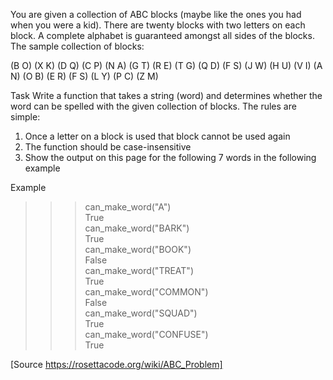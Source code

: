 You are given a collection of ABC blocks (maybe like the ones you had when you were a kid).
There are twenty blocks with two letters on each block.
A complete alphabet is guaranteed amongst all sides of the blocks.
The sample collection of blocks:

(B O)
(X K)
(D Q)
(C P)
(N A)
(G T)
(R E)
(T G)
(Q D)
(F S)
(J W)
(H U)
(V I)
(A N)
(O B)
(E R)
(F S)
(L Y)
(P C)
(Z M)

Task
Write a function that takes a string (word) and determines whether the word can be spelled with the given collection of blocks.
The rules are simple:

1.  Once a letter on a block is used that block cannot be used again
2.  The function should be case-insensitive
3.  Show the output on this page for the following 7 words in the following example

Example

> > > can_make_word("A")  
> > > True  
> > > can_make_word("BARK")  
> > > True  
> > > can_make_word("BOOK")  
> > > False  
> > > can_make_word("TREAT")  
> > > True  
> > > can_make_word("COMMON")  
> > > False  
> > > can_make_word("SQUAD")  
> > > True  
> > > can_make_word("CONFUSE")  
> > > True

[Source https://rosettacode.org/wiki/ABC_Problem]
